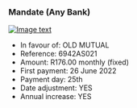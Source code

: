 ### Mandate (Any Bank)

[![Image text]({{site.baseurl}}/assets/img/mandate.png)](https://preprod.nanoteq.com/any/qrinfo?qrstring=TlE0MQpPTEQgTVVUVUFMCjY5NDJBUzAyMQpSMTc2LjAwIG1vbnRobHkgKGZpeGVkKQoyNiBKdW5lIDIwMjIKMjV0aApZRVMKWUVTCnd3dy5ncmVlbmJhbmsuY29tCm9KMUZCNEhQV0JPbmMwQ21oNG5Ed09XTzJTVUx6WXhLWGU1Nk15VFUzcllERS9xT2NiaTRsQk5nLzBzSXhOTEovMGx2OW5JWDlwa0xVYSt5VjN6TlFhUT0=)

- In favour of: OLD MUTUAL
- Reference: 6942AS021
- Amount: R176.00 monthly (fixed)
- First payment: 26 June 2022
- Payment day: 25th
- Date adjustment: YES
- Annual increase: YES
